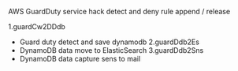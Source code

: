 AWS GuardDuty service hack detect and deny rule append / release

1.guardCw2DDdb
  - Guard duty detect and save dynamodb
2.guardDdb2Es
  - DynamoDB data move to ElasticSearch
3.guardDdb2Sns
  - DynamoDB data capture sens to mail
